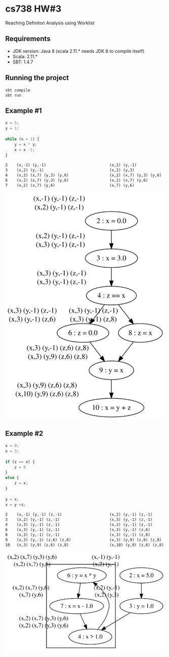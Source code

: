 # cs738 HW#3
Reaching Definiton Analysis using Worklist

## Requirements 

- JDK version: Java 8 (scala 2.11.* needs JDK 8 to compile itself)
- Scala: 2.11.*
- SBT: 1.4.7


## Running the project

```
sbt compile
sbt run
```

## Example #1

```javascript
x = 5;
y = 1;

while (x > 1) {
	y = x * y;
	x = x -1;
}
```

```
2    (x,-1) (y,-1)                            (x,2) (y,-1)
3    (x,2) (y,-1)                             (x,2) (y,3)
4    (x,2) (x,7) (y,3) (y,6)                  (x,2) (x,7) (y,3) (y,6)
6    (x,2) (x,7) (y,3) (y,6)                  (x,2) (x,7) (y,6)
7    (x,2) (x,7) (y,6)                        (x,7) (y,6)
```

![rd-js](./rd-js.svg)


## Example #2


```javascript
x = 0;
x = 3;

if (z == x) {
	z = 0
}
else {
	z = x;
}

y = x;
x = y +z;
```

```
2    (x,-1) (y,-1) (z,-1)                     (x,2) (y,-1) (z,-1)
3    (x,2) (y,-1) (z,-1)                      (x,3) (y,-1) (z,-1)
4    (x,3) (y,-1) (z,-1)                      (x,3) (y,-1) (z,-1)
6    (x,3) (y,-1) (z,-1)                      (x,3) (y,-1) (z,6)
8    (x,3) (y,-1) (z,-1)                      (x,3) (y,-1) (z,8)
9    (x,3) (y,-1) (z,6) (z,8)                 (x,3) (y,9) (z,6) (z,8)
10   (x,3) (y,9) (z,6) (z,8)                  (x,10) (y,9) (z,6) (z,8)
```

![rd-js](./rd1-js.svg)
